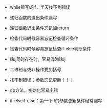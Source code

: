 * while错写成if，半天找不到错误
* 递归函数的退出条件漏写
* 递归函数退出条件忘记加return
* 检查代码时候容易忘记检查循环条件
* 检查代码时候容易忘记检查if-else判断条件
* i和j同时存在时，容易混淆i和j
* 二进制与或非操作要加括号
* 找不到错误：参数忘记更新！！！
* dp方法，初始化容易出错


* if-elseif-else：第一个if的参数更新条件经常漏写